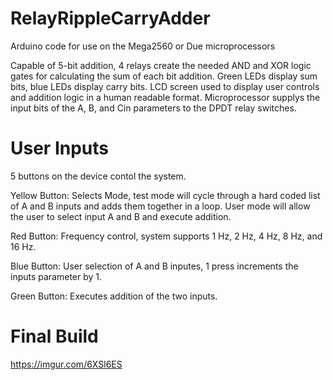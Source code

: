 # RelayRippleCarryAdder
Arduino code for use on the Mega2560 or Due microprocessors

Capable of 5-bit addition, 4 relays create the needed AND and XOR logic gates for calculating the sum of each bit addition.  Green LEDs display sum bits, blue LEDs display carry bits.  LCD screen used to display user controls and addition logic in a human readable format.  Microprocessor supplys the input bits of the A, B, and Cin parameters to the DPDT relay switches.

# User Inputs
5 buttons on the device contol the system.

Yellow Button: Selects Mode, test mode will cycle through a hard coded list of A and B inputs and adds them together in a loop.  User mode will allow the user to select input A and B and execute addition.

Red Button: Frequency control, system supports 1 Hz, 2 Hz, 4 Hz, 8 Hz, and 16 Hz.

Blue Button: User selection of A and B inputes, 1 press increments the inputs parameter by 1.

Green Button: Executes addition of the two inputs.


# Final Build
https://imgur.com/6XSl6ES
